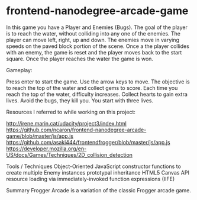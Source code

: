 frontend-nanodegree-arcade-game
===============================

In this game you have a Player and Enemies (Bugs). The goal of the player is to reach the water, without colliding into any one of the enemies. The player can move left, right, up and down. The enemies move in varying speeds on the paved block portion of the scene. Once a the player collides with an enemy, the game is reset and the player moves back to the start square. Once the player reaches the water the game is won.

Gameplay:

Press enter to start the game.
Use the arrow keys to move.
The objective is to reach the top of the water and collect gems to score.
Each time you reach the top of the water, difficulty increases.
Collect hearts to gain extra lives.
Avoid the bugs, they kill you. You start with three lives.

Resources I referred to while working on this project:

http://irene.marin.cat/udacity/project3/index.html
https://github.com/ncaron/frontend-nanodegree-arcade-game/blob/master/js/app.js
https://github.com/asaki444/frontendfrogger/blob/master/js/app.js
https://developer.mozilla.org/en-US/docs/Games/Techniques/2D_collision_detection

Tools / Techniques
Object-Oriented JavaScript
constructor functions to create multiple Enemy instances
prototypal inheritance
HTML5 Canvas API
resource loading via immediately-invoked function expressions (IIFE)


Summary
Frogger Arcade is a variation of the classic Frogger arcade game.
